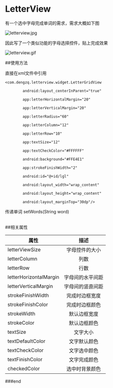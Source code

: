 # LetterView



有一个选中字母完成单词的需求，需求大概如下图

![letterview.jpg](https://github.com/dengzq/LetterView/blob/master/image/letterview.jpg)


因此写了一个类似功能的字母选择控件，贴上完成效果

![letterview.gif](https://github.com/dengzq/LetterView/blob/master/image/letterView.gif)


##使用方法

直接在xml文件中引用



```
<com.dengzq.letterview.widget.LetterGridView

        android:layout_centerInParent="true"

        app:letterHorizontalMargin="20"

        app:letterVerticalMargin="20"

        app:letterRadius="60"

        app:letterColumn="12"

        app:letterRow="10"

        app:textSize="12"

        app:textCheckColor="#FFFFFF"

        android:background="#FFE4E1"

        app:strokeFinishWidth="2"

        android:id="@+id/lgl"

        android:layout_width="wrap_content"

        android:layout_height="wrap_content"

        android:layout_marginTop="30dp"/>
```

传递单词 setWords(String word)  


<br/>
##相关属性

| 属性    | 描述    |
|--------|:--------:|
|     letterViewSize   |   字母控件的大小     |
|     letterColumn   |   列数     |
|     letterRow   |   行数     |
|     letterHorizontalMargin   |   字母间的水平间距     |
|     letterVerticalMargin   |   字母间的竖直间距     |
|     strokeFinishWidth   |   完成时边框宽度     |
|     strokeFinishColor   |   完成时边框颜色    |
|     strokeWidth   |   默认边框宽度    |
|     strokeColor   |   默认边框颜色    |
|     textSize   |   文字大小    |
|     textDefaultColor   |   文字默认颜色    |
|     textCheckColor   |   文字选中颜色    |
|     textFinishColor   |   文字完成颜色    |
|     checkedColor   |   选中时背景颜色    |

###end


